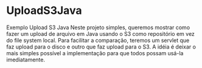 UploadS3Java
============

Exemplo Upload S3 Java
Neste projeto simples, queremos mostrar como fazer um upload de arquivo em Java usando o S3 como repositório em vez do file system local. Para facilitar a comparação, teremos um servlet que faz upload para o disco e outro que faz upload para o S3. A idéia é deixar o mais simples possível a implementação para que todos possam usá-la imediatamente.
